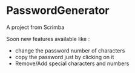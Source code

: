 # PasswordGenerator
A project from Scrimba

Soon new features available like :

- change the password number of characters
- copy the password just by clicking on it
- Remove/Add special characters and numbers
